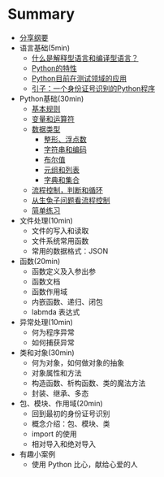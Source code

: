 # Summary

* [分享纲要](README.md)
* 语言基础(5min)
    * [什么是解释型语言和编译型语言？](./docs/语言基础/什么是解释性语言和编译型语言.md)
    * [Python的特性](./docs/语言基础/Python的特性.md)
    * [Python目前在测试领域的应用](./docs/语言基础/Python在测试领域的应用.md)
    * [引子：一个身份证号识别的Python程序](./docs/语言基础/一个身份证号识别的Python程序.md)
* Python基础(30min)
    * [基本规则](./docs/Python基础/基本规则.md)
    * [变量和运算符](./docs/Python基础/变量和运算符.md)
    * [数据类型](./docs/Python基础/数据类型/README.md)
        * [整形、浮点数](./docs/Python基础/数据类型/整数、浮点数.md)
        * [字符串和编码](./docs/Python基础//数据类型/字符串和编码.md)
        * [布尔值](./docs/Python基础//数据类型/布尔值.md)
        * [元组和列表](./docs/Python基础//数据类型/元组和列表.md)
        * [字典和集合](./docs/Python基础//数据类型/字典和集合.md)
    * [流程控制，判断和循环](./docs/Python基础//数据类型/流程控制.md)
    * [从生兔子问题看流程控制](./docs/Python基础//数据类型/生兔子问题.md)
    * [简单练习](./docs/Python基础/简单练习.md)
* 文件处理(10min)
    * 文件的写入和读取
    * 文件系统常用函数
    * 常用的数据格式：JSON
* 函数(20min)
    * 函数定义及入参出参
    * 函数文档
    * 函数作用域
    * 内嵌函数、递归、闭包
    * labmda 表达式
* 异常处理(10min)
    * 何为程序异常
    * 如何捕获异常
* 类和对象(30min)
    * 何为对象，如何做对象的抽象
    * 对象属性和方法
    * 构造函数、析构函数、类的魔法方法
    * 封装、继承、多态
* 包、模块、作用域(20min)
    * 回到最初的身份证号识别
    * 概念介绍：包、模块、类
    * import 的使用
    * 相对导入和绝对导入
* 有趣小案例
    * 使用 Python 比心，献给心爱的人

